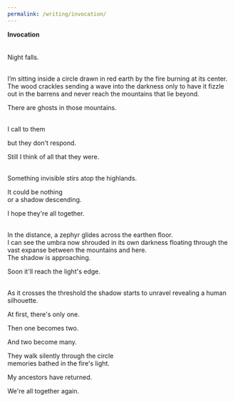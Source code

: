 ```yaml
---
permalink: /writing/invocation/
---
```

**Invocation**  
<br/><br/>
Night falls.  

<br/>
I’m sitting inside a circle  
drawn in red earth  
by the fire burning at its center.  

<br/>
The wood crackles  
sending a wave into the darkness  
only to have it fizzle out in the barrens  
and never reach the mountains that lie beyond.  
  
There are ghosts in those mountains.  

<br/>
I call to them  
  
but they don't respond.  
  
Still I think of all that they were.  

<br/>
Something invisible stirs atop the highlands.  
  
It could be nothing  
or a shadow descending.  
  
I hope they're all together.  

<br/>
In the distance, a zephyr glides across the earthen floor.  

<br/>
I can see the umbra now  
shrouded in its own darkness  
floating through the vast expanse between the mountains and here.  

<br/>
The shadow is approaching.  
  
Soon it'll reach the light's edge.  

<br/>
As it crosses the threshold  
the shadow starts to unravel  
revealing a human silhouette.  
  
At first, there's only one.  
  
Then one becomes two.  
  
And two become many.  
  
They walk silently through the circle  
memories bathed in the fire's light.  
  
My ancestors have returned.  
  
We're all together again.  